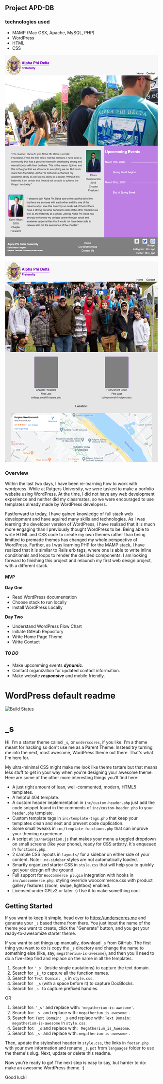 ## Project APD-DB ##
### technologies used
- MAMP (Mac OSX, Apache, MySQL, PHP)
- WordPress
- HTML
- CSS

![Home-page](https://github.com/aparcanapavel/mamp-wordpress/blob/master/assets/home_page_theme.png?raw=true)

![Contact-page](https://github.com/aparcanapavel/mamp-wordpress/blob/master/assets/contact_page_theme.png?raw=true)

### Overview
Within the last two days, I have been re-learning how to work with wordpress. While at Rutgers University, we were tasked to make a porfolio website using WordPress. At the time, I did not have any web development experience and neither did my classmates, so we were encouraged to use templates already made by WordPress developers.

Fastforward to today, I have gained knowledge of full stack web development and have aquired many skills and technologies. As I was learning the developer version of WordPress, I have realized that it is much more engaging than I previously thought WordPress to be. Being able to write HTML and CSS code to create my own themes rather than being limitted to premade themes has changed my whole perspective of WordPress. Further, as I was learning PHP for the MAMP stack, I have realized that it is similar to Rails erb tags, where one is able to write inline conditionals and loops to render the desided components. I am looking forward to finishing this project and relaunch my first web design project, with a different stack.

#### MVP
**Day One**
- Read WordPress documentation
- Choose stack to run locally
- Install WordPress Locally

**Day Two**
- Understand WordPress Flow Chart
- Initiate GitHub Repository
- Write Home Page Theme
- Write Contact 


##### TO DO 
- Make upcomming events ***dynamic***.
- Contact organization for updated contact information.
- Make website ***responsive*** and mobile friendly.


# WordPress default readme #

[![Build Status](https://travis-ci.org/Automattic/_s.svg?branch=master)](https://travis-ci.org/Automattic/_s)

_s
===

Hi. I'm a starter theme called `_s`, or `underscores`, if you like. I'm a theme meant for hacking so don't use me as a Parent Theme. Instead try turning me into the next, most awesome, WordPress theme out there. That's what I'm here for.

My ultra-minimal CSS might make me look like theme tartare but that means less stuff to get in your way when you're designing your awesome theme. Here are some of the other more interesting things you'll find here:

* A just right amount of lean, well-commented, modern, HTML5 templates.
* A helpful 404 template.
* A custom header implementation in `inc/custom-header.php` just add the code snippet found in the comments of `inc/custom-header.php` to your `header.php` template.
* Custom template tags in `inc/template-tags.php` that keep your templates clean and neat and prevent code duplication.
* Some small tweaks in `inc/template-functions.php` that can improve your theming experience.
* A script at `js/navigation.js` that makes your menu a toggled dropdown on small screens (like your phone), ready for CSS artistry. It's enqueued in `functions.php`.
* 2 sample CSS layouts in `layouts/` for a sidebar on either side of your content.
Note: `.no-sidebar` styles are not automatically loaded.
* Smartly organized starter CSS in `style.css` that will help you to quickly get your design off the ground.
* Full support for `WooCommerce plugin` integration with hooks in `inc/woocommerce.php`, styling override woocommerce.css with product gallery features (zoom, swipe, lightbox) enabled.
* Licensed under GPLv2 or later. :) Use it to make something cool.

Getting Started
---------------

If you want to keep it simple, head over to https://underscores.me and generate your `_s` based theme from there. You just input the name of the theme you want to create, click the "Generate" button, and you get your ready-to-awesomize starter theme.

If you want to set things up manually, download `_s` from GitHub. The first thing you want to do is copy the `_s` directory and change the name to something else (like, say, `megatherium-is-awesome`), and then you'll need to do a five-step find and replace on the name in all the templates.

1. Search for `'_s'` (inside single quotations) to capture the text domain.
2. Search for `_s_` to capture all the function names.
3. Search for `Text Domain: _s` in `style.css`.
4. Search for <code>&nbsp;_s</code> (with a space before it) to capture DocBlocks.
5. Search for `_s-` to capture prefixed handles.

OR

1. Search for: `'_s'` and replace with: `'megatherium-is-awesome'`.
2. Search for: `_s_` and replace with: `megatherium_is_awesome_`.
3. Search for: `Text Domain: _s` and replace with: `Text Domain: megatherium-is-awesome` in `style.css`.
4. Search for: <code>&nbsp;_s</code> and replace with: <code>&nbsp;Megatherium_is_Awesome</code>.
5. Search for: `_s-` and replace with: `megatherium-is-awesome-`.

Then, update the stylesheet header in `style.css`, the links in `footer.php` with your own information and rename `_s.pot` from `languages` folder to use the theme's slug. Next, update or delete this readme.

Now you're ready to go! The next step is easy to say, but harder to do: make an awesome WordPress theme. :)

Good luck!
